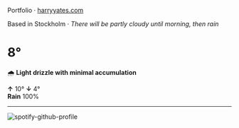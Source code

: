 Portfolio · [harryyates.com](https://harryyates.com)

<!-- WEATHER_START -->
Based in Stockholm · *There will be partly cloudy until morning, then rain*

# 8°
🌧️ **Light drizzle with minimal accumulation**

**↑** 10° **↓** 4°  
**Rain** 100%

---
<!-- WEATHER_END -->

<p align="left">
  <a>
    <img src="https://spotify-github-profile.kittinanx.com/api/view?uid=bigbello&cover_image=true&theme=natemoo-re&show_offline=true&background_color=121212&interchange=false&bar_color=53b14f&bar_color_cover=false" alt="spotify-github-profile">
  </a>
</p>